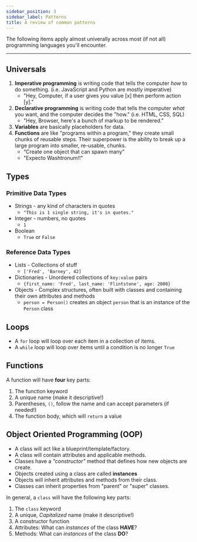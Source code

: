 ```yaml
---
sidebar_position: 3
sidebar_label: Patterns
title: A review of common patterns
---
```


The following items apply almost univerally across most (if not all) programming languages you'll encounter.

---

## Universals

1. **Imperative programming** is writing code that tells the computer _how_ to do something. (i.e. JavaScript and Python are mostly imperative)
    - "Hey, Computer, if a user gives you value [x] then perform action [y]."
2. **Declarative programming** is writing code that tells the computer _what_ you want, and the computer decides the "how." (i.e. HTML, CSS, SQL)
    - "Hey, Browser, here's a bunch of markup to be rendered."
3. **Variables** are basically placeholders for data.
4. **Functions** are like "programs within a program," they create small chunks of reusable steps. Their superpower is the ability to break up a large program into smaller, re-usable, chunks.
    - “Create one object that can spawn many”
    - "Expecto Washtronum!!"

## Types

### Primitive Data Types

- Strings - any kind of characters in quotes
  - `"This is 1 single string, it's in quotes."`
- Integer - numbers, no quotes
  - `1`
- Boolean
  - `True` or `False`

### Reference Data Types

- Lists - Collections of stuff
  - `['Fred', 'Barney', 42]`
- Dictionaries - Unordered collections of `key:value` pairs
  - `{first_name: 'Fred', last_name: 'Flintstone', age: 2000}`
- Objects - Complex structures, often built with classes and containing their own attributes and methods
  - `person = Person()` creates an object `person` that is an instance of the `Person` class

## Loops

- A `for` loop will loop over each item in a collection of items.
- A `while` loop will loop over items until a condition is no longer `True`

## Functions

A function will have **four** key parts:

1. The function keyword
2. A unique name (make it descriptive!)
3. Parentheses, `()`, follow the name and can accept parameters (if needed!)
4. The function body, which will `return` a value

## Object Oriented Programming (OOP)

- A class will act like a blueprint/template/factory.
- A class will contain attributes and applicable methods.
- Classes have a _"constructor"_ method that defines how new objects are create.
- Objects created using a class are called **instances**
- Objects will inherit attributes and methods from their class.
- Classes can inherit properties from "parent" or "super" classes.

In general, a `class` will have the following key parts:

1. The `class` keyword
2. A unique, _Capitalized_ name (make it descriptive!)
3. A constructor function
4. Attributes: What can _instances_ of the class **HAVE**?
5. Methods: What can _instances_ of the class **DO**?
